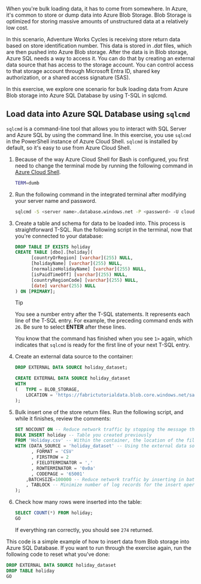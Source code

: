 When you're bulk loading data, it has to come from somewhere. In Azure, it's common to store or dump data into Azure Blob Storage. Blob Storage is optimized for storing massive amounts of unstructured data at a relatively low cost.

In this scenario, Adventure Works Cycles is receiving store return data based on store identification number. This data is stored in *.dat* files, which are then pushed into Azure Blob storage. After the data is in Blob storage, Azure SQL needs a way to access it. You can do that by creating an external data source that has access to the storage account. You can control access to that storage account through Microsoft Entra ID, shared key authorization, or a shared access signature (SAS).

In this exercise, we explore one scenario for bulk loading data from Azure Blob storage into Azure SQL Database by using T-SQL in sqlcmd. 

## Load data into Azure SQL Database using `sqlcmd`

`sqlcmd` is a command-line tool that allows you to interact with SQL Server and Azure SQL by using the command line. In this exercise, you use `sqlcmd` in the PowerShell instance of Azure Cloud Shell. `sqlcmd` is installed by default, so it's easy to use from Azure Cloud Shell.

1. Because of the way Azure Cloud Shell for Bash is configured, you first need to change the terminal mode by running the following command in [Azure Cloud Shell](https://shell.azure.com).

    ```bash
    TERM=dumb
    ```

1. Run the following command in the integrated terminal after modifying your server name and password.

    ```bash
    sqlcmd -S <server name>.database.windows.net -P <password> -U cloudadmin -d AdventureWorks
    ```

1. Create a table and schema for data to be loaded into. This process is straightforward T-SQL. Run the following script in the terminal, now that you're connected to your database:

    ```sql
    DROP TABLE IF EXISTS holiday
    CREATE TABLE [dbo].[holiday](
          [countryOrRegion] [varchar](255) NULL,
          [holidayName] [varchar](255) NULL,
          [normalizeHolidayName] [varchar](255) NULL,
          [isPaidTimeOff] [varchar](255) NULL,
          [countryRegionCode] [varchar](255) NULL,
          [date] varchar(255) NULL
    ) ON [PRIMARY];
    ```

    > [!TIP]
    > You see a number entry after the T-SQL statements. It represents each line of the T-SQL entry. For example, the preceding command ends with `26`. Be sure to select **ENTER** after these lines.
    >
    > You know that the command has finished when you see `1>` again, which indicates that `sqlcmd` is ready for the first line of your next T-SQL entry.

1. Create an external data source to the container:

    ```sql
    DROP EXTERNAL DATA SOURCE holiday_dataset;
    
    CREATE EXTERNAL DATA SOURCE holiday_dataset
    WITH
    (   TYPE = BLOB_STORAGE,
        LOCATION = 'https://fabrictutorialdata.blob.core.windows.net/sampledata/Fabric/Holiday'
    );    
    ```

1. Bulk insert one of the store return files. Run the following script, and while it finishes, review the comments:

    ```sql
    SET NOCOUNT ON -- Reduce network traffic by stopping the message that shows the number of rows affected
    BULK INSERT holiday -- Table you created previously
    FROM 'Holiday.csv' -- Within the container, the location of the file
    WITH (DATA_SOURCE = 'holiday_dataset' -- Using the external data source from step 6
          , FORMAT = 'CSV'
          , FIRSTROW = 2
          , FIELDTERMINATOR = ','
          , ROWTERMINATOR = '0x0a'
          , CODEPAGE = '65001'
        ,BATCHSIZE=100000 -- Reduce network traffic by inserting in batches
        , TABLOCK -- Minimize number of log records for the insert operation
    );
    ```

1. Check how many rows were inserted into the table:

    ```sql
    SELECT COUNT(*) FROM holiday;
    GO
    ```

    If everything ran correctly, you should see `274` returned.

This code is a simple example of how to insert data from Blob storage into Azure SQL Database. If you want to run through the exercise again, run the following code to reset what you've done:

```sql
DROP EXTERNAL DATA SOURCE holiday_dataset
DROP TABLE holiday
GO
```


